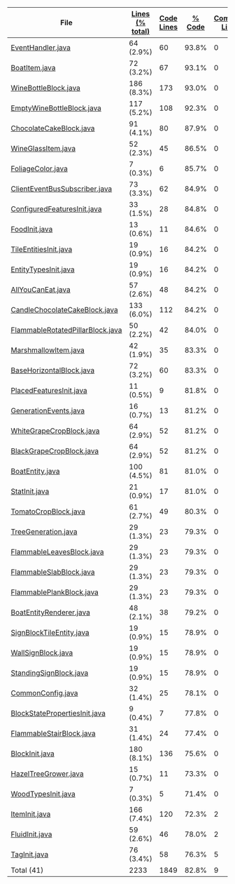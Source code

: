 
|File|[Lines (% total)](https://github.com/ItamarDenkberg/All-You-Can-Eat/tree/1.18.1/Statistics/LinesDescending.md/)|[Code Lines](https://github.com/ItamarDenkberg/All-You-Can-Eat/tree/1.18.1/Statistics/CodeDescending.md/)|[% Code](https://github.com/ItamarDenkberg/All-You-Can-Eat/tree/1.18.1/Statistics/ProportionCodeDescending.md/)|[Comment Lines](https://github.com/ItamarDenkberg/All-You-Can-Eat/tree/1.18.1/Statistics/CommentsDescending.md/)|[% Comment](https://github.com/ItamarDenkberg/All-You-Can-Eat/tree/1.18.1/Statistics/ProportionCommentsDescending.md/)|[Blank Lines](https://github.com/ItamarDenkberg/All-You-Can-Eat/tree/1.18.1/Statistics/BlanksDescending.md/)|[% Blank](https://github.com/ItamarDenkberg/All-You-Can-Eat/tree/1.18.1/Statistics/ProportionBlanksDescending.md/)|
| --- | --- | --- | --- | --- | --- | --- | --- |
|[EventHandler.java](https://github.com/ItamarDenkberg/All-You-Can-Eat/tree/1.18.1/./src/main/java/io/github/itamardenkberg/allyoucaneat/common/events/EventHandler.java)|64 (2.9%)|60|93.8%|0|0.0%|4|6.2%|
|[BoatItem.java](https://github.com/ItamarDenkberg/All-You-Can-Eat/tree/1.18.1/./src/main/java/io/github/itamardenkberg/allyoucaneat/common/items/BoatItem.java)|72 (3.2%)|67|93.1%|0|0.0%|5|6.9%|
|[WineBottleBlock.java](https://github.com/ItamarDenkberg/All-You-Can-Eat/tree/1.18.1/./src/main/java/io/github/itamardenkberg/allyoucaneat/common/blocks/WineBottleBlock.java)|186 (8.3%)|173|93.0%|0|0.0%|13|7.0%|
|[EmptyWineBottleBlock.java](https://github.com/ItamarDenkberg/All-You-Can-Eat/tree/1.18.1/./src/main/java/io/github/itamardenkberg/allyoucaneat/common/blocks/EmptyWineBottleBlock.java)|117 (5.2%)|108|92.3%|0|0.0%|9|7.7%|
|[ChocolateCakeBlock.java](https://github.com/ItamarDenkberg/All-You-Can-Eat/tree/1.18.1/./src/main/java/io/github/itamardenkberg/allyoucaneat/common/blocks/ChocolateCakeBlock.java)|91 (4.1%)|80|87.9%|0|0.0%|11|12.1%|
|[WineGlassItem.java](https://github.com/ItamarDenkberg/All-You-Can-Eat/tree/1.18.1/./src/main/java/io/github/itamardenkberg/allyoucaneat/common/items/WineGlassItem.java)|52 (2.3%)|45|86.5%|0|0.0%|7|13.5%|
|[FoliageColor.java](https://github.com/ItamarDenkberg/All-You-Can-Eat/tree/1.18.1/./src/main/java/io/github/itamardenkberg/allyoucaneat/world/FoliageColor.java)|7 (0.3%)|6|85.7%|0|0.0%|1|14.3%|
|[ClientEventBusSubscriber.java](https://github.com/ItamarDenkberg/All-You-Can-Eat/tree/1.18.1/./src/main/java/io/github/itamardenkberg/allyoucaneat/core/util/ClientEventBusSubscriber.java)|73 (3.3%)|62|84.9%|0|0.0%|11|15.1%|
|[ConfiguredFeaturesInit.java](https://github.com/ItamarDenkberg/All-You-Can-Eat/tree/1.18.1/./src/main/java/io/github/itamardenkberg/allyoucaneat/world/features/ConfiguredFeaturesInit.java)|33 (1.5%)|28|84.8%|0|0.0%|5|15.2%|
|[FoodInit.java](https://github.com/ItamarDenkberg/All-You-Can-Eat/tree/1.18.1/./src/main/java/io/github/itamardenkberg/allyoucaneat/core/init/FoodInit.java)|13 (0.6%)|11|84.6%|0|0.0%|2|15.4%|
|[TileEntitiesInit.java](https://github.com/ItamarDenkberg/All-You-Can-Eat/tree/1.18.1/./src/main/java/io/github/itamardenkberg/allyoucaneat/core/init/TileEntitiesInit.java)|19 (0.9%)|16|84.2%|0|0.0%|3|15.8%|
|[EntityTypesInit.java](https://github.com/ItamarDenkberg/All-You-Can-Eat/tree/1.18.1/./src/main/java/io/github/itamardenkberg/allyoucaneat/core/init/EntityTypesInit.java)|19 (0.9%)|16|84.2%|0|0.0%|3|15.8%|
|[AllYouCanEat.java](https://github.com/ItamarDenkberg/All-You-Can-Eat/tree/1.18.1/./src/main/java/io/github/itamardenkberg/allyoucaneat/AllYouCanEat.java)|57 (2.6%)|48|84.2%|0|0.0%|9|15.8%|
|[CandleChocolateCakeBlock.java](https://github.com/ItamarDenkberg/All-You-Can-Eat/tree/1.18.1/./src/main/java/io/github/itamardenkberg/allyoucaneat/common/blocks/CandleChocolateCakeBlock.java)|133 (6.0%)|112|84.2%|0|0.0%|21|15.8%|
|[FlammableRotatedPillarBlock.java](https://github.com/ItamarDenkberg/All-You-Can-Eat/tree/1.18.1/./src/main/java/io/github/itamardenkberg/allyoucaneat/common/blocks/FlammableRotatedPillarBlock.java)|50 (2.2%)|42|84.0%|0|0.0%|8|16.0%|
|[MarshmallowItem.java](https://github.com/ItamarDenkberg/All-You-Can-Eat/tree/1.18.1/./src/main/java/io/github/itamardenkberg/allyoucaneat/common/items/MarshmallowItem.java)|42 (1.9%)|35|83.3%|0|0.0%|7|16.7%|
|[BaseHorizontalBlock.java](https://github.com/ItamarDenkberg/All-You-Can-Eat/tree/1.18.1/./src/main/java/io/github/itamardenkberg/allyoucaneat/common/blocks/BaseHorizontalBlock.java)|72 (3.2%)|60|83.3%|0|0.0%|12|16.7%|
|[PlacedFeaturesInit.java](https://github.com/ItamarDenkberg/All-You-Can-Eat/tree/1.18.1/./src/main/java/io/github/itamardenkberg/allyoucaneat/world/features/PlacedFeaturesInit.java)|11 (0.5%)|9|81.8%|0|0.0%|2|18.2%|
|[GenerationEvents.java](https://github.com/ItamarDenkberg/All-You-Can-Eat/tree/1.18.1/./src/main/java/io/github/itamardenkberg/allyoucaneat/world/GenerationEvents.java)|16 (0.7%)|13|81.2%|0|0.0%|3|18.8%|
|[WhiteGrapeCropBlock.java](https://github.com/ItamarDenkberg/All-You-Can-Eat/tree/1.18.1/./src/main/java/io/github/itamardenkberg/allyoucaneat/common/blocks/WhiteGrapeCropBlock.java)|64 (2.9%)|52|81.2%|0|0.0%|12|18.8%|
|[BlackGrapeCropBlock.java](https://github.com/ItamarDenkberg/All-You-Can-Eat/tree/1.18.1/./src/main/java/io/github/itamardenkberg/allyoucaneat/common/blocks/BlackGrapeCropBlock.java)|64 (2.9%)|52|81.2%|0|0.0%|12|18.8%|
|[BoatEntity.java](https://github.com/ItamarDenkberg/All-You-Can-Eat/tree/1.18.1/./src/main/java/io/github/itamardenkberg/allyoucaneat/common/entities/vehicle/BoatEntity.java)|100 (4.5%)|81|81.0%|0|0.0%|19|19.0%|
|[StatInit.java](https://github.com/ItamarDenkberg/All-You-Can-Eat/tree/1.18.1/./src/main/java/io/github/itamardenkberg/allyoucaneat/core/init/StatInit.java)|21 (0.9%)|17|81.0%|0|0.0%|4|19.0%|
|[TomatoCropBlock.java](https://github.com/ItamarDenkberg/All-You-Can-Eat/tree/1.18.1/./src/main/java/io/github/itamardenkberg/allyoucaneat/common/blocks/TomatoCropBlock.java)|61 (2.7%)|49|80.3%|0|0.0%|12|19.7%|
|[TreeGeneration.java](https://github.com/ItamarDenkberg/All-You-Can-Eat/tree/1.18.1/./src/main/java/io/github/itamardenkberg/allyoucaneat/world/gen/TreeGeneration.java)|29 (1.3%)|23|79.3%|0|0.0%|6|20.7%|
|[FlammableLeavesBlock.java](https://github.com/ItamarDenkberg/All-You-Can-Eat/tree/1.18.1/./src/main/java/io/github/itamardenkberg/allyoucaneat/common/blocks/FlammableLeavesBlock.java)|29 (1.3%)|23|79.3%|0|0.0%|6|20.7%|
|[FlammableSlabBlock.java](https://github.com/ItamarDenkberg/All-You-Can-Eat/tree/1.18.1/./src/main/java/io/github/itamardenkberg/allyoucaneat/common/blocks/FlammableSlabBlock.java)|29 (1.3%)|23|79.3%|0|0.0%|6|20.7%|
|[FlammablePlankBlock.java](https://github.com/ItamarDenkberg/All-You-Can-Eat/tree/1.18.1/./src/main/java/io/github/itamardenkberg/allyoucaneat/common/blocks/FlammablePlankBlock.java)|29 (1.3%)|23|79.3%|0|0.0%|6|20.7%|
|[BoatEntityRenderer.java](https://github.com/ItamarDenkberg/All-You-Can-Eat/tree/1.18.1/./src/main/java/io/github/itamardenkberg/allyoucaneat/client/render/entity/BoatEntityRenderer.java)|48 (2.1%)|38|79.2%|0|0.0%|10|20.8%|
|[SignBlockTileEntity.java](https://github.com/ItamarDenkberg/All-You-Can-Eat/tree/1.18.1/./src/main/java/io/github/itamardenkberg/allyoucaneat/common/tileentities/SignBlockTileEntity.java)|19 (0.9%)|15|78.9%|0|0.0%|4|21.1%|
|[WallSignBlock.java](https://github.com/ItamarDenkberg/All-You-Can-Eat/tree/1.18.1/./src/main/java/io/github/itamardenkberg/allyoucaneat/common/blocks/WallSignBlock.java)|19 (0.9%)|15|78.9%|0|0.0%|4|21.1%|
|[StandingSignBlock.java](https://github.com/ItamarDenkberg/All-You-Can-Eat/tree/1.18.1/./src/main/java/io/github/itamardenkberg/allyoucaneat/common/blocks/StandingSignBlock.java)|19 (0.9%)|15|78.9%|0|0.0%|4|21.1%|
|[CommonConfig.java](https://github.com/ItamarDenkberg/All-You-Can-Eat/tree/1.18.1/./src/main/java/io/github/itamardenkberg/allyoucaneat/core/config/CommonConfig.java)|32 (1.4%)|25|78.1%|0|0.0%|7|21.9%|
|[BlockStatePropertiesInit.java](https://github.com/ItamarDenkberg/All-You-Can-Eat/tree/1.18.1/./src/main/java/io/github/itamardenkberg/allyoucaneat/core/init/BlockStatePropertiesInit.java)|9 (0.4%)|7|77.8%|0|0.0%|2|22.2%|
|[FlammableStairBlock.java](https://github.com/ItamarDenkberg/All-You-Can-Eat/tree/1.18.1/./src/main/java/io/github/itamardenkberg/allyoucaneat/common/blocks/FlammableStairBlock.java)|31 (1.4%)|24|77.4%|0|0.0%|7|22.6%|
|[BlockInit.java](https://github.com/ItamarDenkberg/All-You-Can-Eat/tree/1.18.1/./src/main/java/io/github/itamardenkberg/allyoucaneat/core/init/BlockInit.java)|180 (8.1%)|136|75.6%|0|0.0%|44|24.4%|
|[HazelTreeGrower.java](https://github.com/ItamarDenkberg/All-You-Can-Eat/tree/1.18.1/./src/main/java/io/github/itamardenkberg/allyoucaneat/world/features/tree/HazelTreeGrower.java)|15 (0.7%)|11|73.3%|0|0.0%|4|26.7%|
|[WoodTypesInit.java](https://github.com/ItamarDenkberg/All-You-Can-Eat/tree/1.18.1/./src/main/java/io/github/itamardenkberg/allyoucaneat/core/init/WoodTypesInit.java)|7 (0.3%)|5|71.4%|0|0.0%|2|28.6%|
|[ItemInit.java](https://github.com/ItamarDenkberg/All-You-Can-Eat/tree/1.18.1/./src/main/java/io/github/itamardenkberg/allyoucaneat/core/init/ItemInit.java)|166 (7.4%)|120|72.3%|2|1.2%|44|26.5%|
|[FluidInit.java](https://github.com/ItamarDenkberg/All-You-Can-Eat/tree/1.18.1/./src/main/java/io/github/itamardenkberg/allyoucaneat/core/init/FluidInit.java)|59 (2.6%)|46|78.0%|2|3.4%|11|18.6%|
|[TagInit.java](https://github.com/ItamarDenkberg/All-You-Can-Eat/tree/1.18.1/./src/main/java/io/github/itamardenkberg/allyoucaneat/core/init/TagInit.java)|76 (3.4%)|58|76.3%|5|6.6%|13|17.1%|
|Total (41)|2233|1849|82.8%|9| 0.4%|375|16.8%|